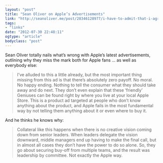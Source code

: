 ```yaml
---
layout: "post"
title: "Sean Oliver on Apple’s Advertisements"
link: "http://seanoliver.me/post/28346128977/i-have-to-admit-that-i-agree-with-the-cacophony-of"
tags: 
- "links"
date: "2012-07-30 22:48:11"
ogtype: "article"
bodyclass: "post"
---
```


Sean Oliver totally nails what’s wrong with Apple’s latest advertisements, outlining why they miss the mark both for Apple fans … as well as everybody else:

> I’ve alluded to this a little already, but the most important thing missing from this ad is that there’s absolutely zero payoff. No moral. No happy ending. Nothing to tell the consumer what they should take away and do next. They don’t even explain that these ‘friendly’ Geniuses can be found right by where you live at your local Apple Store. This is a product ad targeted at people who don’t know anything about the product, and Apple fails in the most fundamental way by not telling them anything about it or even where to buy it.

And he thinks he knows why:

> Collateral like this happens when there is no creative vision coming down from senior leaders. When leaders delegate the vision downward, middle managers end up having to make the final call, but in almost all cases they don’t have the power to do so alone. So, they go about securing buy-off from multiple teams, and the result was leadership by committee. Not exactly the Apple way.